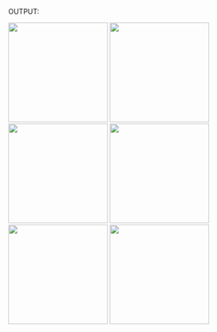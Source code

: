 

OUTPUT:


<img src = "https://github.com/user-attachments/assets/4347bfc5-e1b4-4d5d-86bc-4c326f352e96" width="200">
<img src = "https://github.com/user-attachments/assets/3366b07a-1971-4413-beee-ab8755e91d40" width="200">
<img src = "https://github.com/user-attachments/assets/6b7508ef-84bc-4e4e-9d50-614acd2cddc2" width="200">
<img src = "https://github.com/user-attachments/assets/d85f0dc6-fe5b-4fb4-b800-354d0e665212" width="200">
<img src = "https://github.com/user-attachments/assets/531298b8-9370-4d9f-aafc-99dd28e05dd9" width="200">
<img src = "https://github.com/user-attachments/assets/a1dcad6f-39e6-4009-8304-3e8549c25a7a" width="200">

